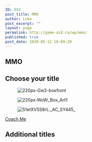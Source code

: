 ```yaml
---
ID: 552
post_title: MMO
author: Luke
post_excerpt: ""
layout: page
permalink: http://game-aid.ca/wp/mmo/
published: true
post_date: 2020-05-12 18:09:20
---
```

<h2>MMO</h2>		
			<h2>Choose your title</h2>		
				<figure><img src="http://game-aid.ca/wp/wp-content/uploads/2020/04/220px-Gw2-boxfront-212x300.png" alt="220px-Gw2-boxfront" /></figure><figure><img src="http://game-aid.ca/wp/wp-content/uploads/2020/04/220px-WoW_Box_Art1-210x300.jpg" alt="220px-WoW_Box_Art1" /></figure><figure><img src="http://game-aid.ca/wp/wp-content/uploads/2020/04/51etXV5S8rL._AC_SY445_-212x300.jpg" alt="51etXV5S8rL._AC_SY445_" /></figure>			
			<a href="#" role="button">
						Coach Me
					</a>
			<h2>Additional titles</h2>		
										<img src="http://game-aid.ca/wp/wp-content/plugins/elementor/assets/images/placeholder.png" title="" alt="" />